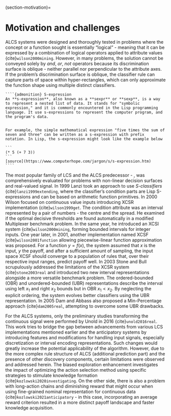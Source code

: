 (section-motivation)=
# Motivation and challenges
ALCS systems were designed and thoroughly tested in problems where the concept or a function sought is essentially “logical” - meaning that it can be expressed by a combination of logical operators applied to attribute values {cite}`wilson2000mining`. However, in many problems, the solution cannot be conveyed solely by _and_, _or_, _not_ operators because its discrimination surface is oblique - neither parallel nor perpendicular to the attribute axes. If the problem’s discrimination surface is oblique, the classifier rule can capture parts of space within hyper-rectangles, which can only approximate the function shape using multiple distinct classifiers.

`````{margin}
````{admonition} S-expression
An **s-expression**, also known as a **sexpr** or **sexp**, is a way to represent a nested list of data. It stands for "symbolic expression," and it is commonly encountered in the Lisp programming language. It use s-expressions to represent the computer program, and the program's data.


For example, the simple mathematical expression "five times the sum of seven and three" can be written as a s-expression with prefix notation. In Lisp, the s-expression might look like the example below

```
(* 5 (+ 7 3))
```
[source](https://www.computerhope.com/jargon/s/s-expression.htm)
````
`````

The most popular family of LCS and the ALCS predecessor - [](section-topics-history-xcs), was comprehensively evaluated for problems with non-linear decision surfaces and real-valued signal. In 1999 Lanzi took an approach to use _S-classifiers_ {cite}`lanzi1999extending`, where the classifier’s condition parts are Lisp S-expressions and can be based on arithmetic function primitives. In 2000 Wilson focused on continuous value inputs introducing XCSR implementation {cite}`wilson1999get`. The condition attribute was an interval represented by a pair of numbers - the centre and the spread. He examined if the optimal decisive thresholds are found automatically in a modified Multiplexer benchmark problem. In the same year, he introduced an XCSI system {cite}`wilson2000mining`, forming bounded intervals for integer inputs. One year later, in 2001, another implementation named XCSF {cite}`wilson2001function` allowing piecewise-linear function approximation was proposed. For a function $y=f(x)$, the system assumed that $x$ is the input, $y$ the payoff, and after a sufficient amount of sampling, the input space XCSF should converge to a population of rules that, over their respective input ranges, predict payoff well. In 2003 Stone and Bull scrupulously addressed the limitations of the XCSR system {cite}`stone2003real` and introduced two new interval representations alongside a more versatile benchmark problem. The ordered-bounded (OBR) and unordered-bounded (UBR) representations describe the interval using left $x_1$ and right $x_2$ bounds but in OBR $x_1 < x_2$. By neglecting the explicit ordering, the system evolves better classifiers using the UBR representation. In 2005 Dam and Abbass also proposed a Min-Percentage approach {cite}`dam2005real`, attempting to overcome some UBR drawbacks.


For the ALCS systems, only the preliminary studies transforming the continuous signal were performed by Unold in 2016 {cite}`unold2016real`. This work tries to bridge the gap between advancements from various LCS implementations mentioned earlier and the anticipatory systems by introducing features and modifications for handling input signals, especially discretization or interval encoding representations. Such changes would greatly increase the potential applicability of the algorithm. However, due to the more complex rule structure of ALCS (additional prediction part) and the presence of other discovery components, certain limitations were observed and addressed herein. The biased exploration enhancement investigates the impact of optimizing the action selection method using specific strategies to stimulate knowledge formation {cite}`kozlowski2020investigating`. On the other side, there is also a problem with long-action chains and diminishing reward that might occur when using fine-grained nominal representation for continuous data {cite}`kozlowski2021anticipatory` - in this case, incorporating an average reward criterion resulted in a more distinct payoff landscape and faster knowledge acquisition.